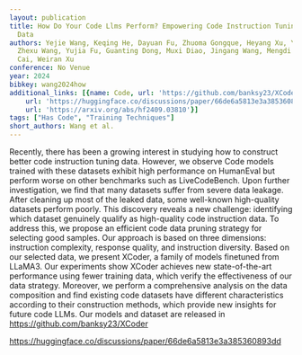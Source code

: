 ```yaml
---
layout: publication
title: How Do Your Code Llms Perform? Empowering Code Instruction Tuning With High-quality
  Data
authors: Yejie Wang, Keqing He, Dayuan Fu, Zhuoma Gongque, Heyang Xu, Yanxu Chen,
  Zhexu Wang, Yujia Fu, Guanting Dong, Muxi Diao, Jingang Wang, Mengdi Zhang, Xunliang
  Cai, Weiran Xu
conference: No Venue
year: 2024
bibkey: wang2024how
additional_links: [{name: Code, url: 'https://github.com/banksy23/XCoder'}, {name: Code,
    url: 'https://huggingface.co/discussions/paper/66de6a5813e3a385360893dd'}, {name: Paper,
    url: 'https://arxiv.org/abs/hf2409.03810'}]
tags: ["Has Code", "Training Techniques"]
short_authors: Wang et al.
---
```

Recently, there has been a growing interest in studying how to construct better code instruction tuning data. However, we observe Code models trained with these datasets exhibit high performance on HumanEval but perform worse on other benchmarks such as LiveCodeBench. Upon further investigation, we find that many datasets suffer from severe data leakage. After cleaning up most of the leaked data, some well-known high-quality datasets perform poorly. This discovery reveals a new challenge: identifying which dataset genuinely qualify as high-quality code instruction data. To address this, we propose an efficient code data pruning strategy for selecting good samples. Our approach is based on three dimensions: instruction complexity, response quality, and instruction diversity. Based on our selected data, we present XCoder, a family of models finetuned from LLaMA3. Our experiments show XCoder achieves new state-of-the-art performance using fewer training data, which verify the effectiveness of our data strategy. Moreover, we perform a comprehensive analysis on the data composition and find existing code datasets have different characteristics according to their construction methods, which provide new insights for future code LLMs. Our models and dataset are released in https://github.com/banksy23/XCoder

https://huggingface.co/discussions/paper/66de6a5813e3a385360893dd